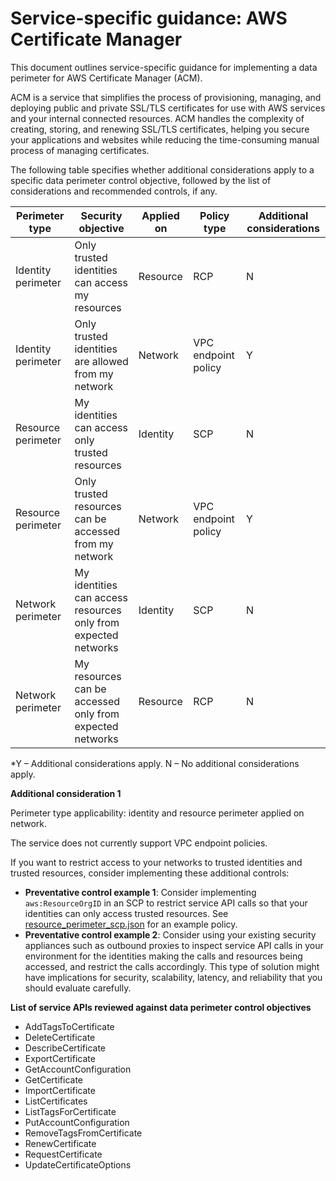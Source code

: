 
# Service-specific guidance: AWS Certificate Manager


This document outlines service-specific guidance for implementing a data perimeter for AWS Certificate Manager (ACM). 

ACM is a service that simplifies the process of provisioning, managing, and deploying public and private SSL/TLS certificates for use with AWS services and your internal connected resources. ACM handles the complexity of creating, storing, and renewing SSL/TLS certificates, helping you secure your applications and websites while reducing the time-consuming manual process of managing certificates.


The following table specifies whether additional considerations apply to a specific data perimeter control objective, followed by the list of considerations and recommended controls, if any.

| Perimeter type | Security objective | Applied on | Policy type | Additional considerations |
|----------------|-------------------|------------|-------------|------------------------|
| Identity perimeter | Only trusted identities can access my resources | Resource | RCP | N |
| Identity perimeter | Only trusted identities are allowed from my network | Network | VPC endpoint policy | Y |
| Resource perimeter | My identities can access only trusted resources | Identity | SCP | N |
| Resource perimeter | Only trusted resources can be accessed from my network | Network | VPC endpoint policy | Y |
| Network perimeter | My identities can access resources only from expected networks | Identity | SCP | N |
| Network perimeter | My resources can be accessed only from expected networks | Resource | RCP | N |

*Y – Additional considerations apply. N – No additional considerations apply.
 



**Additional consideration 1**

Perimeter type applicability: identity and resource perimeter applied on network.
        
The service does not currently support VPC endpoint policies.

If you want to restrict access to your networks to trusted identities and trusted resources, consider implementing these additional controls:

* **Preventative control example 1**: Consider implementing `aws:ResourceOrgID` in an SCP to restrict service API calls so that your identities can only access trusted resources. See [resource_perimeter_scp.json](https://github.com/aws-samples/data-perimeter-policy-examples/blob/main/service_control_policies/resource_perimeter_scp.json) for an example policy.
* **Preventative control example 2**: Consider using your existing security appliances such as outbound proxies to inspect service API calls in your environment for the identities making the calls and resources being accessed, and restrict the calls accordingly. This type of solution might have implications for security, scalability, latency, and reliability that you should evaluate carefully.


**List of service APIs reviewed against data perimeter control objectives**

* AddTagsToCertificate
* DeleteCertificate
* DescribeCertificate
* ExportCertificate
* GetAccountConfiguration
* GetCertificate
* ImportCertificate
* ListCertificates
* ListTagsForCertificate
* PutAccountConfiguration
* RemoveTagsFromCertificate
* RenewCertificate
* RequestCertificate
* UpdateCertificateOptions
